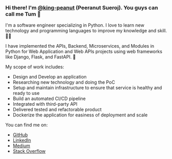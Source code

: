 ### Hi there! I'm [@king-peanut](https://github.com/king-peanut) (Peeranut Sueroj). You guys can call me Tum 👋

I'm a software engineer specializing in Python. I love to learn new technology and programming languages to improve my knowledge and skill. 🧑‍💻

I have implemented the APIs, Backend, Microservices, and Modules in Python for Web Application and Web APIs projects using web frameworks like Django, Flask, and FastAPI. 🤩

My scope of work includes:

* Design and Develop an application
* Researching new technology and doing the PoC
* Setup and maintain infrastructure to ensure that service is healthy and ready to use
* Build an automated CI/CD pipeline
* Integrated with third-party API
* Delivered tested and refactorable product
* Dockerize the application for easiness of deployment and scale

You can find me on:

* [GitHub](https://github.com/king-peanut)
* [LinkedIn](https://www.linkedin.com/in/tumpeeranut/)
* [Medium](https://medium.com/@king-peanut)
* [Stack Overflow](https://stackoverflow.com/users/11641307/king-peanut)
